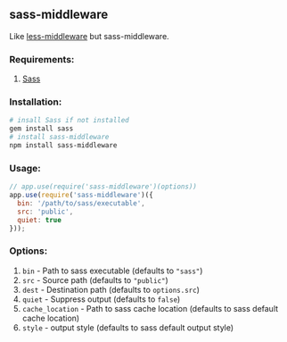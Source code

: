 ## sass-middleware
Like [less-middleware](https://github.com/emberfeather/less.js-middleware) but sass-middleware.

### Requirements:
1. [Sass](http://sass-lang.com/)

### Installation:
```bash
# insall Sass if not installed
gem install sass
# install sass-middleware
npm install sass-middleware
```

### Usage:
```javascript
// app.use(require('sass-middleware')(options))
app.use(require('sass-middleware')({
  bin: '/path/to/sass/executable',
  src: 'public',
  quiet: true
}));
```

### Options:
1. `bin` - Path to sass executable (defaults to `"sass"`)
2. `src` - Source path (defaults to `"public"`)
3. `dest` - Destination path (defaults to `options.src`)
4. `quiet` - Suppress output (defaults to `false`)
5. `cache_location` - Path to sass cache location (defaults to sass default cache location)
6. `style` - output style (defaults to sass default output style)
